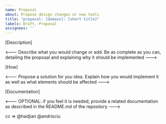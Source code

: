 ```yaml
---
name: Proposal
about: Propose design changes or new tools
title: "proposal: [domain]: [short title]"
labels: Draft, Proposal
assignees: ''
---
```


[Description]

<--- Describe what you would change or add. Be as complete as you can, detailing the proposal and explaining why it should be implemented --->

[How]

<--- Propose a solution for you idea. Explain how you would implement it as well as what elements should be affected --->

[Documentation]

<--- OPTIONAL: if you feel it is needed, provide a related documentation as described in the README.md of the repository --->

cc => @hadjian @andrisciu
